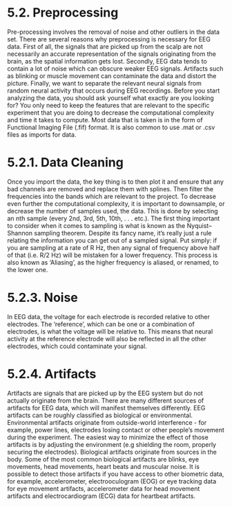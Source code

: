 # 5.2. Preprocessing
Pre-processing involves the removal of noise and other outliers in the data set. There are several reasons why preprocessing is necessary for EEG data. First of all, the signals that are picked up from the scalp are not necessarily an accurate representation of the signals originating from the brain, as the spatial information gets lost. Secondly, EEG data tends to contain a lot of noise which can obscure weaker EEG signals. Artifacts such as blinking or muscle movement can contaminate the data and distort the picture. Finally, we want to separate the relevant neural signals from random neural activity that occurs during EEG recordings. Before you start analyzing the data, you should ask yourself what exactly are you looking for? You only need to keep the features that are relevant to the specific experiment that you are doing to decrease the computational complexity and time it takes to compute. Most data that is taken is in the form of Functional Imaging File (.fif) format. It is also common to use .mat or .csv files as imports for data. 

# 5.2.1. Data Cleaning
Once you import the data, the key thing is to then plot it and ensure that any bad channels are removed and replace them with splines. Then filter the frequencies into the bands which are relevant to the project. To decrease even further the computational complexity, it is important to downsample, or decrease the number of samples used, the data. This is done by selecting an nth sample (every 2nd, 3rd, 5th, 10th, . . . etc.). The first thing important to consider when it comes to sampling is what is known as the Nyquist–Shannon sampling theorem. Despite its fancy name, it’s really just a rule relating the information you can get out of a sampled signal. Put simply: if you are sampling at a rate of R Hz, then any signal of frequency above half of that (i.e. R/2 Hz) will be mistaken for a lower frequency. This process is also known as ‘Aliasing’, as the higher frequency is aliased, or renamed, to the lower one.

# 5.2.3. Noise
In EEG data, the voltage for each electrode is recorded relative to other electrodes. The ‘reference’, which can be one or a combination of electrodes, is what the voltage will be relative to. This means that neural activity at the reference electrode will also be reflected in all the other electrodes, which could contaminate your signal.

# 5.2.4. Artifacts
Artifacts are signals that are picked up by the EEG system but do not actually originate from the brain. There are many different sources of artifacts for EEG data, which will manifest themselves differently. EEG artifacts can be roughly classified as biological or environmental. Environmental artifacts originate from outside-world interference - for example, power lines, electrodes losing contact or other people’s movement during the experiment. The easiest way to minimize the effect of those artifacts is by adjusting the environment (e.g shielding the room, properly securing the electrodes). Biological artifacts originate from sources in the body. Some of the most common biological artifacts are blinks, eye movements, head movements, heart beats and muscular noise. It is possible to detect those artifacts if you have access to other biometric data, for example, accelerometer, electrooculogram (EOG) or eye tracking data for eye movement artifacts, accelerometer data for head movement artifacts and electrocardiogram (ECG) data for heartbeat artifacts.